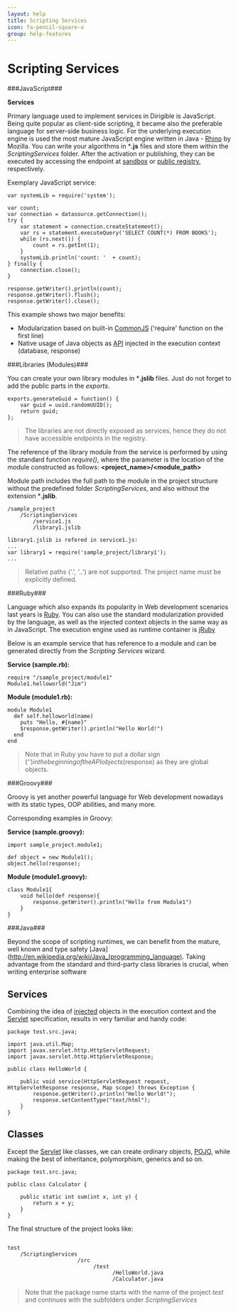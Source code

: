 ```yaml
---
layout: help
title: Scripting Services
icon: fa-pencil-square-o
group: help-features
---
```


Scripting Services
===

###JavaScript###

**Services**	

Primary language used to implement services in Dirigible is JavaScript. Being quite popular as client-side scripting, it became also the preferable language for server-side business logic. For the underlying execution engine is used the most mature JavaScript engine written in Java - [Rhino](https://developer.mozilla.org/en-US/docs/Rhino) by Mozilla.
You can write your algorithms in ***.js** files and store them within the *ScriptingServices* folder. After the activation or publishing, they can be executed by accessing the endpoint at [sandbox](activation.html) or [public registry](publication.html), respectively.

Exemplary JavaScript service:

<pre><code>var systemLib = require('system');

var count;
var connection = datasource.getConnection();
try {
    var statement = connection.createStatement();
    var rs = statement.executeQuery('SELECT COUNT(*) FROM BOOKS');
    while (rs.next()) {
        count = rs.getInt(1);
    }
    systemLib.println('count: '  + count);
} finally {
    connection.close();
}

response.getWriter().println(count);
response.getWriter().flush();
response.getWriter().close();
</code></pre>

This example shows two major benefits:

*	Modularization based on built-in [CommonJS](http://wiki.commonjs.org/wiki/CommonJS) ('require' function on the first line)
*	Native usage of Java objects as [API](api.html) injected in the execution context (database, response)

###Libraries (Modules)###

You can create your own library modules in ***.jslib** files. Just do not forget to add the public parts in the *exports*.

<pre><code>exports.generateGuid = function() {
    var guid = uuid.randomUUID();
    return guid;
};
</code></pre>

> The libraries are not directly exposed as services, hence they do not have accessible endpoints in the registry.

The reference of the library module from the service is performed by using the standard function *require()*, where the parameter is the location of the module constructed as follows: **<project_name>/<module_path>**

Module path includes the full path to the module in the project structure without the predefined folder *ScriptingServices*, and also without the extension ***.jslib**.


<pre><code>/sample_project
    /ScriptingServices
        /service1.js
        /library1.jslib
        
library1.jslib is refered in service1.js:
...
var library1 = require('sample_project/library1');
...
</code></pre>

> Relative paths ('.', '..') are not supported. The project name must be explicitly defined.



###Ruby###

Language which also expands its popularity in Web development scenarios last years is [Ruby](http://www.ruby-lang.org/en/). You can also use the standard modularization provided by the language, as well as the injected context objects in the same way as in JavaScript. The execution engine used as runtime container is [jRuby](http://jruby.org/)

Below is an example service that has reference to a module and can be generated directly from the *Scripting Services* wizard.

**Service (sample.rb):**

<pre><code>require "/sample_project/module1"
Module1.helloworld("Jim")
</code></pre>

**Module (module1.rb):**

<pre><code>module Module1
  def self.helloworld(name)
    puts "Hello, #{name}"
    $response.getWriter().println("Hello World!")
  end
end
</code></pre>

> Note that in Ruby you have to put a dollar sign ('$') in the beginning of the API objects ($response) as they are global objects.

###Groovy###

Groovy is yet another powerful language for Web development nowadays with its static types, OOP abilities, and many more.

Corresponding examples in Groovy:

**Service (sample.groovy):**
<pre><code>import sample_project.module1;

def object = new Module1();
object.hello(response);
</code></pre>

**Module (module1.groovy):**

<pre><code>class Module1{
    void hello(def response){
        response.getWriter().println("Hello from Module1")
    }
}
</code></pre>

###Java###

Beyond the scope of scripting runtimes, we can benefit from the mature, well known and type safety [Java](http://en.wikipedia.org/wiki/Java_(programming_language). 
Taking advantage from the standard and third-party class libraries is crucial, when writing enterprise software

Services
---

Combining the idea of [injected](http://www.dirigible.io/help/api.html) objects in the execution context and the [Servlet](http://en.wikipedia.org/wiki/Java_Servlet) specification, results in very familiar and handy code:

<pre><code>package test.src.java;

import java.util.Map;
import javax.servlet.http.HttpServletRequest;
import javax.servlet.http.HttpServletResponse;

public class HelloWorld {

    public void service(HttpServletRequest request, HttpServletResponse response, Map<String, Object> scope) throws Exception {
        response.getWriter().println("Hello World!");
        response.setContentType("text/html");
    }
}
</code></pre>

Classes
---

Except the [Servlet](http://en.wikipedia.org/wiki/Java_Servlet) like classes, we can create ordinary objects, [POJO](http://en.wikipedia.org/wiki/Plain_Old_Java_Object), while making the best of inheritance, polymorphism, generics and so on.

<pre><code>package test.src.java;

public class Calculator {

    public static int sum(int x, int y) {
        return x + y;
    }
}
</code></pre>

The final structure of the project looks like:
<pre><code>
test
    /ScriptingServices
                      /src
                           /test
                                 /HelloWorld.java
                                 /Calculator.java
</code></pre>

> Note that the package name starts with the name of the project *test* and continues with the subfolders under *ScriptingServices*
